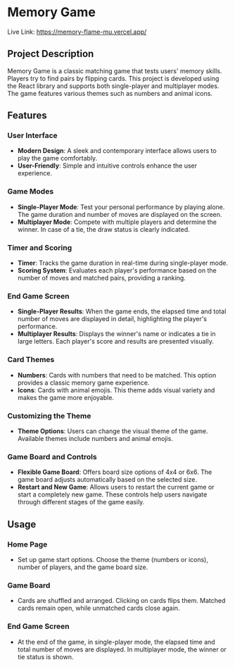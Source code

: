 # Memory Game

Live Link: https://memory-flame-mu.vercel.app/

## Project Description
Memory Game is a classic matching game that tests users' memory skills. Players try to find pairs by flipping cards. This project is developed using the React library and supports both single-player and multiplayer modes. The game features various themes such as numbers and animal icons.

## Features

### User Interface
- **Modern Design**: A sleek and contemporary interface allows users to play the game comfortably.
- **User-Friendly**: Simple and intuitive controls enhance the user experience.

### Game Modes
- **Single-Player Mode**: Test your personal performance by playing alone. The game duration and number of moves are displayed on the screen.
- **Multiplayer Mode**: Compete with multiple players and determine the winner. In case of a tie, the draw status is clearly indicated.

### Timer and Scoring
- **Timer**: Tracks the game duration in real-time during single-player mode.
- **Scoring System**: Evaluates each player's performance based on the number of moves and matched pairs, providing a ranking.

### End Game Screen
- **Single-Player Results**: When the game ends, the elapsed time and total number of moves are displayed in detail, highlighting the player's performance.
- **Multiplayer Results**: Displays the winner's name or indicates a tie in large letters. Each player's score and results are presented visually.

### Card Themes
- **Numbers**: Cards with numbers that need to be matched. This option provides a classic memory game experience.
- **Icons**: Cards with animal emojis. This theme adds visual variety and makes the game more enjoyable.

### Customizing the Theme
- **Theme Options**: Users can change the visual theme of the game. Available themes include numbers and animal emojis.

### Game Board and Controls
- **Flexible Game Board**: Offers board size options of 4x4 or 6x6. The game board adjusts automatically based on the selected size.
- **Restart and New Game**: Allows users to restart the current game or start a completely new game. These controls help users navigate through different stages of the game easily.

## Usage

### Home Page
- Set up game start options. Choose the theme (numbers or icons), number of players, and the game board size.

### Game Board
- Cards are shuffled and arranged. Clicking on cards flips them. Matched cards remain open, while unmatched cards close again.

### End Game Screen
- At the end of the game, in single-player mode, the elapsed time and total number of moves are displayed. In multiplayer mode, the winner or tie status is shown.
